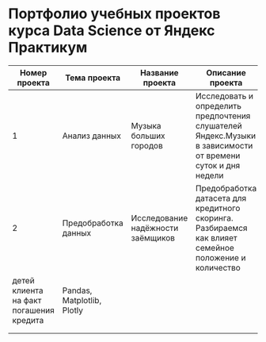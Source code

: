 # Портфолио учебных проектов курса Data Science от Яндекс Практикум

| Номер проекта | Тема проекта | Название проекта | Описание проекта | Инструменты |
| --- | --- | --- | --- | --- |
|  1 | Анализ данных  | Музыка больших городов | Исследовать и определить предпочтения слушателей Яндекс.Музыки в зависимости от времени суток и дня недели  | Pandas |
| 2 | Предобработка данных | Исследование надёжности заёмщиков | Предобработка датасета для кредитного скоринга. Разбираемся как влияет семейное положение и количество
детей клиента на факт погашения кредита  | Pandas, Matplotlib, Plotly |
|  |  |  |  |  |
|  |  |  |  |  |
